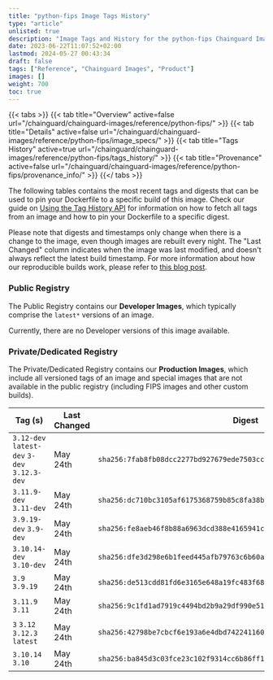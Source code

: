 ```yaml
---
title: "python-fips Image Tags History"
type: "article"
unlisted: true
description: "Image Tags and History for the python-fips Chainguard Image"
date: 2023-06-22T11:07:52+02:00
lastmod: 2024-05-27 00:43:34
draft: false
tags: ["Reference", "Chainguard Images", "Product"]
images: []
weight: 700
toc: true
---
```


{{< tabs >}}
{{< tab title="Overview" active=false url="/chainguard/chainguard-images/reference/python-fips/" >}}
{{< tab title="Details" active=false url="/chainguard/chainguard-images/reference/python-fips/image_specs/" >}}
{{< tab title="Tags History" active=true url="/chainguard/chainguard-images/reference/python-fips/tags_history/" >}}
{{< tab title="Provenance" active=false url="/chainguard/chainguard-images/reference/python-fips/provenance_info/" >}}
{{</ tabs >}}

The following tables contains the most recent tags and digests that can be used to pin your Dockerfile to a specific build of this image. Check our guide on [Using the Tag History API](/chainguard/chainguard-images/using-the-tag-history-api/) for information on how to fetch all tags from an image and how to pin your Dockerfile to a specific digest.

Please note that digests and timestamps only change when there is a change to the image, even though images are rebuilt every night. The "Last Changed" column indicates when the image was last modified, and doesn't always reflect the latest build timestamp. For more information about how our reproducible builds work, please refer to [this blog post](https://www.chainguard.dev/unchained/reproducing-chainguards-reproducible-image-builds).

### Public Registry
The Public Registry contains our **Developer Images**, which typically comprise the `latest*` versions of an image.

Currently, there are no Developer versions of this image available.

### Private/Dedicated Registry
The Private/Dedicated Registry contains our **Production Images**, which include all versioned tags of an image and special images that are not available in the public registry (including FIPS images and other custom builds).

| Tag (s)                                       | Last Changed | Digest                                                                    |
|-----------------------------------------------|--------------|---------------------------------------------------------------------------|
|  `3.12-dev` `latest-dev` `3-dev` `3.12.3-dev` | May 24th     | `sha256:7fab8fb08dcc2277bd927679ede7503cc0c888407fdd593762ec20af423d0607` |
|  `3.11.9-dev` `3.11-dev`                      | May 24th     | `sha256:dc710bc3105af6175368759b85c8fa38b72ab27711bd8b00ec6a13bf7aea4626` |
|  `3.9.19-dev` `3.9-dev`                       | May 24th     | `sha256:fe8aeb46f8b88a6963dcd388e4165941c0d755399e850b85989a9f135121ee06` |
|  `3.10.14-dev` `3.10-dev`                     | May 24th     | `sha256:dfe3d298e6b1feed445afb79763c6b60ac2b8acbbf52dfe14c18c1525a5d67db` |
|  `3.9` `3.9.19`                               | May 24th     | `sha256:de513cdd81fd6e3165e648a19fc483f6850f246aeeb377115bca1497e13d6b85` |
|  `3.11.9` `3.11`                              | May 24th     | `sha256:9c1fd1ad7919c4494bd2b9a29df990e51cdad6034e61bd739faed0a2dcfcabcd` |
|  `3` `3.12` `3.12.3` `latest`                 | May 24th     | `sha256:42798be7cbcf6e193a6e4dbd742241160d09f8c816cacf086796f2540cec8901` |
|  `3.10.14` `3.10`                             | May 24th     | `sha256:ba845d3c03fce23c102f9314cc6b86ff19bf491c3aca25b7d31d02241f6b706c` |

